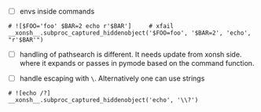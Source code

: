 - [ ] envs inside commands

```text
# ![$FOO='foo' $BAR=2 echo r'$BAR']     # xfail
__xonsh__.subproc_captured_hiddenobject('$FOO=foo', '$BAR=2', 'echo', "r'$BAR'")
```

- [ ] handling of pathsearch is different.
  It needs update from xonsh side. where it expands or passes in pymode based on the command function.

- [ ] handle escaping with `\`. Alternatively one can use strings

```
# ![echo /?]
__xonsh__.subproc_captured_hiddenobject('echo', '\\?')
```
